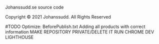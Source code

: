 Johanssudd.se source code

Copyright © 2021 Johanssudd. All Rights Reserved

#TODO
Optimize:
  BeforePublish.txt
  Adding all products with correct information
  MAKE REPOSITORY PRIVATE/DELETE IT
  RUN CHROME DEV LIGHTHOUSE
